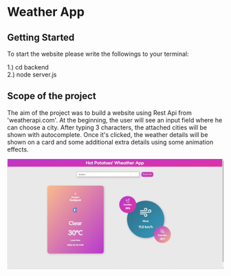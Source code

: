 # Weather App

## Getting Started 

To start the website please write the followings to your terminal: 

1.) cd backend   
2.) node server.js   

## Scope of the project

The aim of the project was to build a website using Rest Api from 'weatherapi.com'. At the beginning, the user will see an input field where he can choose a city. After typing 3 characters, the attached cities will be shown with autocomplete. Once it's clicked, the weather details will be shown on a card and some additional extra details using some animation effects.


![Weather App!](/frontend/weather_app.jpg "Weather App")
